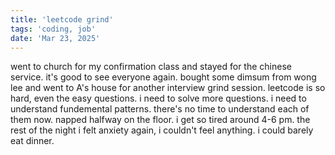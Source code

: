```yaml
---
title: 'leetcode grind'
tags: 'coding, job'
date: 'Mar 23, 2025'
---
```


went to church for my confirmation class and stayed for the chinese service. it's good to see everyone again. bought some dimsum from wong lee and went to A's house for another interview grind session. leetcode is so hard, even the easy questions. i need to solve more questions. i need to understand fundemental patterns. there's no time to understand each of them now. napped halfway on the floor. i get so tired around 4-6 pm. the rest of the night i felt anxiety again, i couldn't feel anything. i could barely eat dinner.
